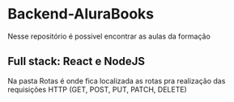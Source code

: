 # Backend-AluraBooks

<p>Nesse repositório é possivel encontrar as aulas da formação <h2>Full stack: React e NodeJS</h2></p>

<p>Na pasta Rotas é onde fica localizada as rotas pra realização das requisições HTTP (GET, POST, PUT, PATCH, DELETE)</p>
